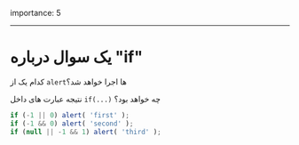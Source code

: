 importance: 5

---

# یک سوال درباره "if"

کدام یک از `alert`ها اجرا خواهد شد؟

نتیجه عبارت های داخل `if(...)` چه خواهد بود؟

```js
if (-1 || 0) alert( 'first' );
if (-1 && 0) alert( 'second' );
if (null || -1 && 1) alert( 'third' );
```

